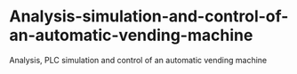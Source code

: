 # Analysis-simulation-and-control-of-an-automatic-vending-machine
Analysis, PLC simulation and control of an automatic vending machine
